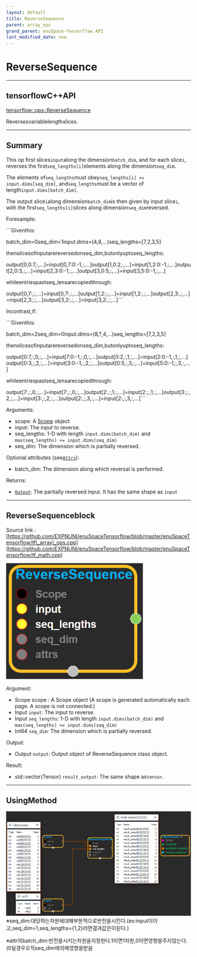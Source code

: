 ```yaml
--- 
layout: default 
title: ReverseSequence 
parent: array_ops 
grand_parent: enuSpace-Tensorflow API 
last_modified_date: now 
--- 
```


# ReverseSequence

---

## tensorflowC++API

[tensorflow::ops::ReverseSequence](https://www.tensorflow.org/api_docs/cc/class/tensorflow/ops/reverse-sequence.html)

Reversesvariablelengthslices.

---

## Summary

This op first slices`input`along the dimension`batch_dim`, and for each slice`i`, reverses the first`seq_lengths[i]`elements along the dimension`seq_dim`.

The elements of`seq_lengths`must obey`seq_lengths[i] <= input.dims[seq_dim]`, and`seq_lengths`must be a vector of length`input.dims[batch_dim]`.

The output slice`i`along dimension`batch_dim`is then given by input slice`i`, with the first`seq_lengths[i]`slices along dimension`seq_dim`reversed.

Forexample:

\`\`\`Giventhis:

batch\_dim=0seq\_dim=1input.dims=\(4,8,...\)seq\_lengths=\[7,2,3,5\]

thenslicesofinputarereversedonseq\_dim,butonlyuptoseq\_lengths:

output\[0,0:7,:,...\]=input\[0,7:0:-1,:,...\]output\[1,0:2,:,...\]=input\[1,2:0:-1,:,...\]output\[2,0:3,:,...\]=input\[2,3:0:-1,:,...\]output\[3,0:5,:,...\]=input\[3,5:0:-1,:,...\]

whileentriespastseq\_lensarecopiedthrough:

output\[0,7:,:,...\]=input\[0,7:,:,...\]output\[1,2:,:,...\]=input\[1,2:,:,...\]output\[2,3:,:,...\]=input\[2,3:,:,...\]output\[3,2:,:,...\]=input\[3,2:,:,...\]\`\`\`

Incontrast,if:

\`\`\`Giventhis:

batch\_dim=2seq\_dim=0input.dims=\(8,?,4,...\)seq\_lengths=\[7,2,3,5\]

thenslicesofinputarereversedonseq\_dim,butonlyuptoseq\_lengths:

output\[0:7,:,0,:,...\]=input\[7:0:-1,:,0,:,...\]output\[0:2,:,1,:,...\]=input\[2:0:-1,:,1,:,...\]output\[0:3,:,2,:,...\]=input\[3:0:-1,:,2,:,...\]output\[0:5,:,3,:,...\]=input\[5:0:-1,:,3,:,...\]

whileentriespastseq\_lensarecopiedthrough:

output\[7:,:,0,:,...\]=input\[7:,:,0,:,...\]output\[2:,:,1,:,...\]=input\[2:,:,1,:,...\]output\[3:,:,2,:,...\]=input\[3:,:,2,:,...\]output\[2:,:,3,:,...\]=input\[2:,:,3,:,...\]\`\`\`

Arguments:

* scope: A [Scope](https://www.tensorflow.org/api_docs/cc/class/tensorflow/scope.html#classtensorflow_1_1_scope) object
* input: The input to reverse.
* seq\_lengths: 1-D with length `input.dims(batch_dim)` and `max(seq_lengths) <= input.dims(seq_dim)`
* seq\_dim: The dimension which is partially reversed.

Optional attributes \(see[`Attrs`](https://www.tensorflow.org/api_docs/cc/struct/tensorflow/ops/reverse-sequence/attrs.html#structtensorflow_1_1ops_1_1_reverse_sequence_1_1_attrs)\):

* batch\_dim: The dimension along which reversal is performed.

Returns:

* [`Output`](https://www.tensorflow.org/api_docs/cc/class/tensorflow/output.html#classtensorflow_1_1_output): The partially reversed input. It has the same shape as `input`

---

## ReverseSequenceblock

Source link :[https://github.com/EXPNUNI/enuSpaceTensorflow/blob/master/enuSpaceTensorflow/tf\_array\_ops.cpp](https://github.com/EXPNUNI/enuSpaceTensorflow/blob/master/enuSpaceTensorflow/tf_math.cpp)

![](./assets/array_ops/reversesequence1.png)

Argument:

* Scope scope : A Scope object \(A scope is generated automatically each page. A scope is not connected.\)
* Input `input`: The input to reverse.
* Input `seq_lengths`: 1-D with length `input.dims(batch_dim)` and `max(seq_lengths) <= input.dims(seq_dim)`
* Int64 `seq_dim`: The dimension which is partially reversed.

Output:

* Output `output`: Output object of ReverseSequence class object.

Result:

* std::vector\(Tensor\) `result_output`: The same shape as`tensor`.

---

## UsingMethod

![](./assets/array_ops/reversesequence2.png)※seq\_dim:대당하는차원에대해부분적으로반전을시킨다.\(ex:input이이고,seq\_dim=1,seq\_lengths={1,2}라면결과값은이된다.\)

※attr의batch\_dim:반전을시키는차원을지정한다.1이면1차원,0이면영향을주지않는다.\(0일경우오직seq\_dim에의해영향을받음

